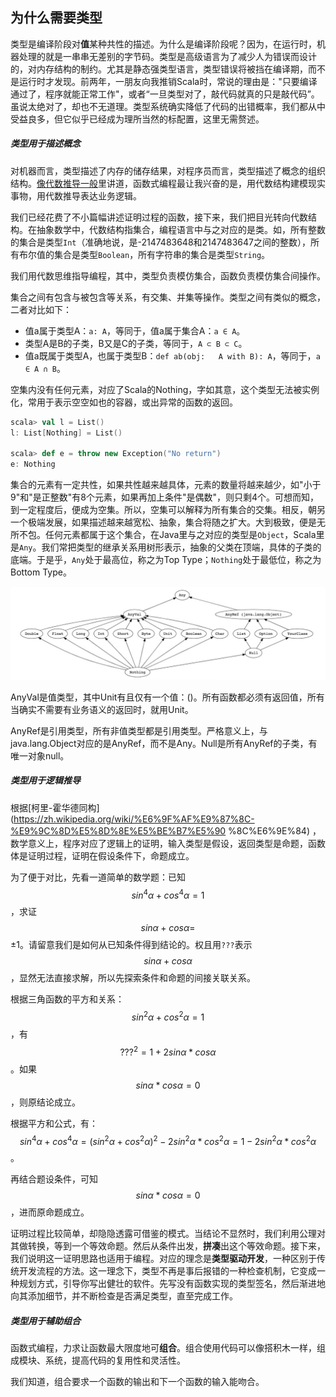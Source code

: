## 为什么需要类型

类型是编译阶段对**值**某种共性的描述。为什么是编译阶段呢？因为，在运行时，机器处理的就是一串串无差别的字节码。类型是高级语言为了减少人为错误而设计的，对内存结构的制约。尤其是静态强类型语言，类型错误将被挡在编译期，而不是运行时才发现。前两年，一朋友向我推销Scala时，常说的理由是："只要编译通过了，程序就能正常工作"，或者“一旦类型对了，敲代码就真的只是敲代码”。虽说太绝对了，却也不无道理。类型系统确实降低了代码的出错概率，我们都从中受益良多，但它似乎已经成为理所当然的标配置，这里无需赘述。

##### 类型用于描述概念

对机器而言，类型描述了内存的储存结果，对程序员而言，类型描述了概念的组织结构。[像代数推导一般](5_function/6_fp_algebra.md)里讲道，函数式编程最让我兴奋的是，用代数结构建模现实事物，用代数推导表达业务逻辑。

我们已经花费了不小篇幅讲述证明过程的函数，接下来，我们把目光转向代数结构。在抽象数学中，代数结构指集合，编程语言中与之对应的是类。如，所有整数的集合是类型`Int`（准确地说，是-2147483648和2147483647之间的整数），所有布尔值的集合是类型`Boolean`，所有字符串的集合是类型`String`。

我们用代数思维指导编程，其中，类型负责模仿集合，函数负责模仿集合间操作。

集合之间有包含与被包含等关系，有交集、并集等操作。类型之间有类似的概念，二者对比如下：

* 值a属于类型A：`a: A`，等同于，值a属于集合A：`a ∈ A`。
* 类型A是B的子类，B又是C的子类，等同于，`A ⊂ B ⊂ C`。
* 值a既属于类型A，也属于类型B：`def ab(obj:	 A with	B):	A`，等同于，`a ∈ A ∩ B`。

空集内没有任何元素，对应了Scala的Nothing，字如其意，这个类型无法被实例化，常用于表示空空如也的容器，或出异常的函数的返回。
```scala
scala> val l = List()
l: List[Nothing] = List()

scala> def e = throw new Exception("No return")
e: Nothing
```

集合的元素有一定共性，如果共性越来越具体，元素的数量将越来越少，如"小于9"和"是正整数"有8个元素，如果再加上条件"是偶数"，则只剩4个。可想而知，到一定程度后，便成为空集。所以，空集可以解释为所有集合的交集。相反，朝另一个极端发展，如果描述越来越宽松、抽象，集合将随之扩大。大到极致，便是无所不包。任何元素都属于这个集合，在Java里与之对应的类型是`Object`，Scala里是`Any`。我们常把类型的继承关系用树形表示，抽象的父类在顶端，具体的子类的底端。于是乎，`Any`处于最高位，称之为Top Type；`Nothing`处于最低位，称之为Bottom Type。

![](/imgs/type_diagram.jpeg)

<div class="alert alert-info">
<p>AnyVal是值类型，其中Unit有且仅有一个值：()。所有函数都必须有返回值，所有当确实不需要有业务语义的返回时，就用Unit。
</p>
AnyRef是引用类型，所有非值类型都是引用类型。严格意义上，与java.lang.Object对应的是AnyRef，而不是Any。Null是所有AnyRef的子类，有唯一对象null。
</div>

##### 类型用于逻辑推导

根据[柯里-霍华德同构](https://zh.wikipedia.org/wiki/%E6%9F%AF%E9%87%8C-%E9%9C%8D%E5%8D%8E%E5%BE%B7%E5%90 %8C%E6%9E%84) ，数学意义上，程序对应了逻辑上的证明，输入类型是假设，返回类型是命题，函数体是证明过程，证明在假设条件下，命题成立。

为了便于对比，先看一道简单的数学题：已知$$sin^4\alpha + cos^4\alpha = 1$$，求证$$sin\alpha + cos\alpha = $$±1。请留意我们是如何从已知条件得到结论的。权且用`???`表示$$sin\alpha + 
cos\alpha$$，显然无法直接求解，所以先探索条件和命题的间接关联关系。

根据三角函数的平方和关系：$$sin^2\alpha + cos^2\alpha = 1$$，有$$\text{???}^2 = 1 + 
2sin\alpha*cos\alpha$$。如果$$sin\alpha*cos\alpha = 0$$，则原结论成立。

根据平方和公式，有：$$sin^4\alpha + cos^4\alpha = (sin^2\alpha + cos^2\alpha)^2 
 -2sin^2\alpha*cos^2\alpha = 1 - 2sin^2\alpha*cos^2\alpha$$。
 
再结合题设条件，可知$$sin\alpha*cos\alpha = 0$$，进而原命题成立。

证明过程比较简单，却隐隐透露可借鉴的模式。当结论不显然时，我们利用公理对其做转换，等到一个等效命题。然后从条件出发，**拼凑**出这个等效命题。接下来，我们说明这一证明思路也适用于编程。对应的理念是**类型驱动开发**，一种区别于传统开发流程的方法。这一理念下，类型不再是事后报错的一种检查机制，它变成一种规划方式，引导你写出健壮的软件。先写没有函数实现的类型签名，然后渐进地向其添加细节，并不断检查是否满足类型，直至完成工作。

##### 类型用于辅助组合

函数式编程，力求让函数最大限度地可**组合**。组合使用代码可以像搭积木一样，组成模块、系统，提高代码的复用性和灵活性。

我们知道，组合要求一个函数的输出和下一个函数的输入能吻合。




